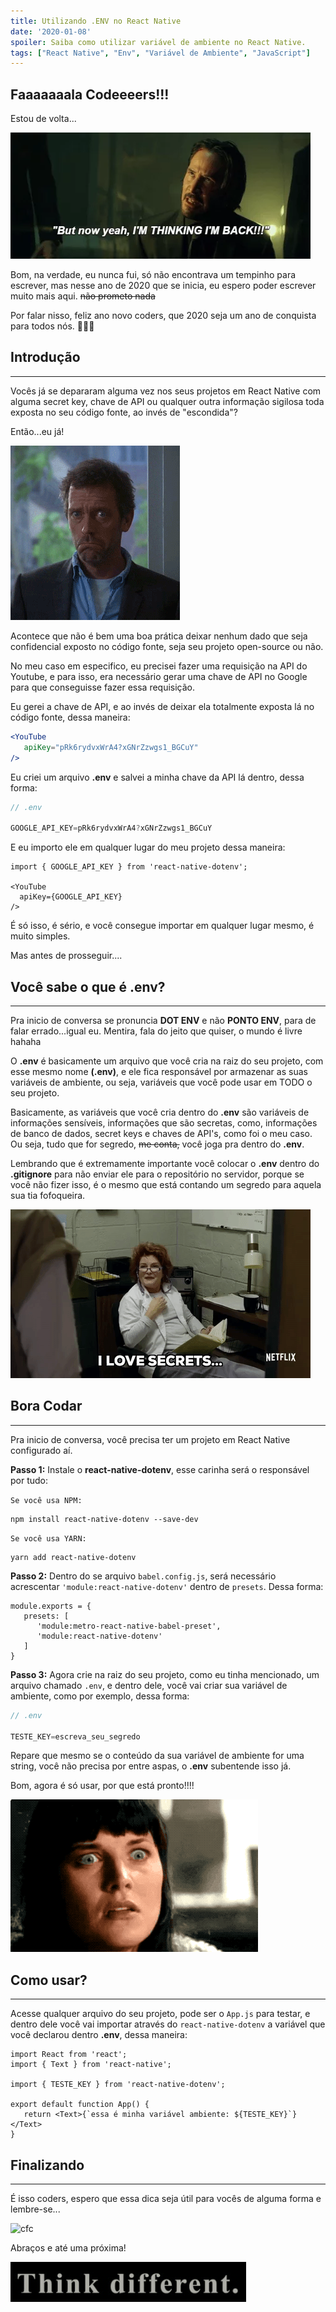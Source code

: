 ```yaml
---
title: Utilizando .ENV no React Native
date: '2020-01-08'
spoiler: Saiba como utilizar variável de ambiente no React Native.
tags: ["React Native", "Env", "Variável de Ambiente", "JavaScript"]
---
```


## Faaaaaaala Codeeeers!!!

Estou de volta...

![Back](./john.gif)

Bom, na verdade, eu nunca fui, só não encontrava um tempinho para escrever, mas nesse ano de 2020 que se inicia, eu espero poder escrever muito mais aqui. ~~não prometo nada~~

Por falar nisso, feliz ano novo coders, que 2020 seja um ano de conquista para todos nós. 🍾🎉🥳

## Introdução
---
Vocês já se depararam alguma vez nos seus projetos em React Native com alguma secret key, chave de API ou qualquer outra informação sigilosa toda exposta no seu código fonte, ao invés de "escondida"?

Então...eu já!

![Yes](./yes.gif)

Acontece que não é bem uma boa prática deixar nenhum dado que seja confidencial exposto no código fonte, seja seu projeto open-source ou não.

No meu caso em especifico, eu precisei fazer uma requisição na API do Youtube, e para isso, era necessário gerar uma chave de API no Google para que conseguisse fazer essa requisição.

Eu gerei a chave de API, e ao invés de deixar ela totalmente exposta lá no código fonte, dessa maneira:

```jsx
<YouTube
   apiKey="pRk6rydvxWrA4?xGNrZzwgs1_BGCuY"
/>
```

Eu criei um arquivo **.env** e salvei a minha chave da API lá dentro, dessa forma:

```js
// .env

GOOGLE_API_KEY=pRk6rydvxWrA4?xGNrZzwgs1_BGCuY
```

E eu importo ele em qualquer lugar do meu projeto dessa maneira:

```jsx{1,4}
import { GOOGLE_API_KEY } from 'react-native-dotenv';

<YouTube
  apiKey={GOOGLE_API_KEY}
/>
```

É só isso, é sério, e você consegue importar em qualquer lugar mesmo, é muito simples.

Mas antes de prosseguir....

## Você sabe o que é .env?
---
Pra inicio de conversa se pronuncia **DOT ENV** e não **PONTO ENV**, para de falar errado...igual eu. Mentira, fala do jeito que quiser, o mundo é livre hahaha

O **.env** é basicamente um arquivo que você cria na raiz do seu projeto, com esse mesmo nome **(.env)**, e ele fica responsável por armazenar as suas variáveis de ambiente, ou seja, variáveis que você pode usar em TODO o seu projeto.

Basicamente, as variáveis que você cria dentro do **.env** são variáveis de informações sensíveis, informações que são secretas, como, informações de banco de dados, secret keys e chaves de API's, como foi o meu caso. Ou seja, tudo que for segredo, ~~me conta,~~ você joga pra dentro do **.env**.

Lembrando que é extremamente importante você colocar o **.env** dentro do **.gitignore** para não enviar ele para o repositório no servidor, porque se você não fizer isso, é o mesmo que está contando um segredo para aquela sua tia fofoqueira.

![Secrets](./secrets.gif)

## Bora Codar
---
Pra inicio de conversa, você precisa ter um projeto em React Native configurado aí.

**Passo 1:** Instale o **react-native-dotenv**, esse carinha será o responsável por tudo:

`Se você usa NPM:`
```
npm install react-native-dotenv --save-dev
```

`Se você usa YARN:`
```
yarn add react-native-dotenv
```

**Passo 2:** Dentro do se arquivo `babel.config.js`, será necessário acrescentar `'module:react-native-dotenv'` dentro de `presets`. Dessa forma:

```js{4}
module.exports = {
   presets: [
      'module:metro-react-native-babel-preset',
      'module:react-native-dotenv'
   ]
}
```

**Passo 3:** Agora crie na raiz do seu projeto, como eu tinha mencionado, um arquivo chamado `.env`, e dentro dele, você vai criar sua variável de ambiente, como por exemplo, dessa forma:

```js
// .env

TESTE_KEY=escreva_seu_segredo
```

Repare que mesmo se o conteúdo da sua variável de ambiente for uma string, você não precisa por entre aspas, o **.env** subentende isso já.

Bom, agora é só usar, por que está pronto!!!!

![OMG](./omg.gif)

## Como usar?
---
Acesse qualquer arquivo do seu projeto, pode ser o `App.js` para testar, e dentro dele você vai importar através do `react-native-dotenv` a variável que você declarou dentro **.env**, dessa maneira:

```jsx{4,7}
import React from 'react';
import { Text } from 'react-native';

import { TESTE_KEY } from 'react-native-dotenv';

export default function App() {
   return <Text>{`essa é minha variável ambiente: ${TESTE_KEY}`}</Text>
}
```

## Finalizando
---
É isso coders, espero que essa dica seja útil para vocês de alguma forma e lembre-se...

![cfc](./cfc.gif)

Abraços e até uma próxima!

![Think Different](./think.gif)